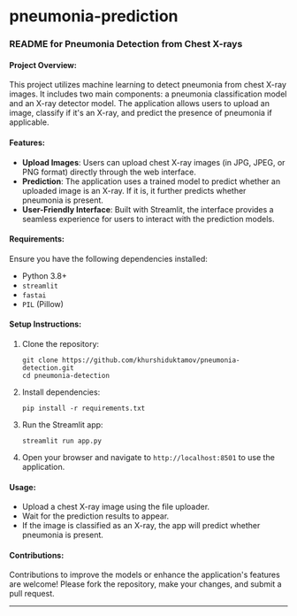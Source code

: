 # pneumonia-prediction

### README for Pneumonia Detection from Chest X-rays

#### Project Overview:
This project utilizes machine learning to detect pneumonia from chest X-ray images. It includes two main components: a pneumonia classification model and an X-ray detector model. The application allows users to upload an image, classify if it's an X-ray, and predict the presence of pneumonia if applicable.

#### Features:
- **Upload Images**: Users can upload chest X-ray images (in JPG, JPEG, or PNG format) directly through the web interface.
- **Prediction**: The application uses a trained model to predict whether an uploaded image is an X-ray. If it is, it further predicts whether pneumonia is present.
- **User-Friendly Interface**: Built with Streamlit, the interface provides a seamless experience for users to interact with the prediction models.

#### Requirements:
Ensure you have the following dependencies installed:
- Python 3.8+
- `streamlit`
- `fastai`
- `PIL` (Pillow)

#### Setup Instructions:
1. Clone the repository:
   ```
   git clone https://github.com/khurshiduktamov/pneumonia-detection.git
   cd pneumonia-detection
   ```
2. Install dependencies:
   ```
   pip install -r requirements.txt
   ```
3. Run the Streamlit app:
   ```
   streamlit run app.py
   ```
4. Open your browser and navigate to `http://localhost:8501` to use the application.

#### Usage:
- Upload a chest X-ray image using the file uploader.
- Wait for the prediction results to appear.
- If the image is classified as an X-ray, the app will predict whether pneumonia is present.

#### Contributions:
Contributions to improve the models or enhance the application's features are welcome! Please fork the repository, make your changes, and submit a pull request.

---
